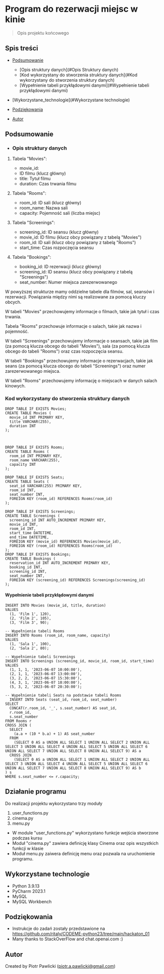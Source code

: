 # Program do rezerwacji miejsc w kinie
> Opis projektu końcowego

## Spis treści
* [Podsumowanie](#Podsumowanie)
  * [Opis struktury danych](#Opis Struktury danych)
  * [Kod wykorzystany do stworzenia struktury danych](#Kod wykorzystany do stworzenia struktury danych)
  * [Wypełnienie tabeli przykłądowymi danymi](#Wypełnienie tabeli przykłądowymi danymi)

* [Wykorzystane_technologie](#Wykorzystane technologie)
* [Podziękowania](#Podziękowania)
* [Autor](#Autor)


## Podsumowanie
 - ### **Opis struktury danych**
  
1. Tabela "Movies":

   *  movie_id: 
   *  ID filmu (klucz główny)
   *  title: Tytuł filmu
   *  duration: Czas trwania filmu

2. Tabela "Rooms":

   * room_id: ID sali (klucz główny)
   * room_name: Nazwa sali
   * capacity: Pojemność sali (liczba miejsc)
   
3. Tabela "Screenings":

   * screening_id: ID seansu (klucz główny)
   * movie_id: ID filmu (klucz obcy powiązany z tabelą "Movies")
   * room_id: ID sali (klucz obcy powiązany z tabelą "Rooms")
   * start_time: Czas rozpoczęcia seansu
   
4. Tabela "Bookings":

   * booking_id: ID rezerwacji (klucz główny)
   * screening_id: ID seansu (klucz obcy powiązany z tabelą "Screenings")
   * seat_number: Numer miejsca zarezerwowanego



W powyższej strukturze mamy oddzielne tabele dla filmów, sal, seansów i rezerwacji. Powiązania między nimi są realizowane za pomocą kluczy obcych.

W tabeli "Movies" przechowujemy informacje o filmach, takie jak tytuł i czas trwania.

Tabela "Rooms" przechowuje informacje o salach, takie jak nazwa i pojemność.

W tabeli "Screenings" przechowujemy informacje o seansach, takie jak film (za pomocą klucza obcego do tabeli "Movies"), sala (za pomocą klucza obcego do tabeli "Rooms") oraz czas rozpoczęcia seansu.

W tabeli "Bookings" przechowujemy informacje o rezerwacjach, takie jak seans (za pomocą klucza obcego do tabeli "Screenings") oraz numer zarezerwowanego miejsca.

W tabeli "Rooms" przechowujemy informację o miejscach w danych salach kinowych.


### Kod wykorzystany do stworzenia struktury danych
````
DROP TABLE IF EXISTS Movies;
CREATE TABLE Movies (
  movie_id INT PRIMARY KEY,
  title VARCHAR(255),
  duration INT
);



DROP TABLE IF EXISTS Rooms;
CREATE TABLE Rooms (
  room_id INT PRIMARY KEY,
  room_name VARCHAR(255),
  capacity INT
);

DROP TABLE IF EXISTS Seats;
CREATE TABLE Seats (
  seat_id VARCHAR(255) PRIMARY KEY,
  room_id INT,
  seat_number INT,
  FOREIGN KEY (room_id) REFERENCES Rooms(room_id)
);

DROP TABLE IF EXISTS Screenings;
CREATE TABLE Screenings (
  screening_id INT AUTO_INCREMENT PRIMARY KEY,
  movie_id INT,
  room_id INT,
  start_time DATETIME,
  end_time DATETIME,
  FOREIGN KEY (movie_id) REFERENCES Movies(movie_id),
  FOREIGN KEY (room_id) REFERENCES Rooms(room_id)
);
DROP TABLE IF EXISTS Bookings;
CREATE TABLE Bookings (
  reservation_id INT AUTO_INCREMENT PRIMARY KEY,
  booking_id INT,
  screening_id INT,
  seat_number INT,
  FOREIGN KEY (screening_id) REFERENCES Screenings(screening_id)
);

````

#### Wypełnienie tabeli przykłądowymi danymi
````
INSERT INTO Movies (movie_id, title, duration)
VALUES
  (1, 'Film 1', 120),
  (2, 'Film 2', 105),
  (3, 'Film 3', 90);

-- Wypełnienie tabeli Rooms
INSERT INTO Rooms (room_id, room_name, capacity)
VALUES
  (1, 'Sala 1', 100),
  (2, 'Sala 2', 80);

-- Wypełnienie tabeli Screenings
INSERT INTO Screenings (screening_id, movie_id, room_id, start_time)
VALUES
  (1, 1, 1, '2023-06-07 10:00:00'),
  (2, 1, 1, '2023-06-07 13:00:00'),
  (3, 2, 2, '2023-06-07 15:30:00'),
  (4, 3, 1, '2023-06-07 18:00:00'),
  (5, 3, 2, '2023-06-07 20:30:00');
  
-- Wypełnienie tabeli Seats na podstawie tabeli Rooms
  INSERT INTO Seats (seat_id, room_id, seat_number)
SELECT 
  CONCAT(r.room_id, '_', s.seat_number) AS seat_id,
  r.room_id,
  s.seat_number
FROM Rooms r
CROSS JOIN (
  SELECT 
    (a.a + (10 * b.a) + 1) AS seat_number
  FROM
    (SELECT 0 AS a UNION ALL SELECT 1 UNION ALL SELECT 2 UNION ALL SELECT 3 UNION ALL SELECT 4 UNION ALL SELECT 5 UNION ALL SELECT 6 UNION ALL SELECT 7 UNION ALL SELECT 8 UNION ALL SELECT 9) AS a
  CROSS JOIN
    (SELECT 0 AS a UNION ALL SELECT 1 UNION ALL SELECT 2 UNION ALL SELECT 3 UNION ALL SELECT 4 UNION ALL SELECT 5 UNION ALL SELECT 6 UNION ALL SELECT 7 UNION ALL SELECT 8 UNION ALL SELECT 9) AS b
) s
WHERE s.seat_number <= r.capacity;
````

## Działanie programu

Do realizacji projektu wykorzystano trzy moduły
1. user_functions.py
2. cinema.py
3. menu.py

 - W module "user_functions.py" wykorzystano funkcje wejścia stworzone podczas kursu
 - Moduł "cinema.py" zawiera definicję klasy Cinema oraz opis wszystkich funkcji w klasie
 - Moduł menu.py zaiwera definicję menu oraz pozwala na uruchomienie programu.

## Wykorzystane technologie
- Python 3.9.13
- PyCharm 2023.1
- MySQL
- MySQL Workbench


## Podziękowania

- Instrukcje do zadań zostały przedstawione na https://github.com/ritaly/CODEME-python23/tree/main/hackaton_01
- Many thanks to StackOverFlow and chat.openai.com :)


## Autor
Created by Piotr Pawlicki (piotr.a.pawlicki@gmail.com)

